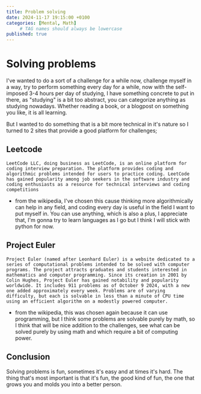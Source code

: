 ```yaml
---
title: Problem solving
date: 2024-11-17 19:15:00 +0100
categories: [Mental, Math]
     # TAG names should always be lowercase
published: true
---
```


# Solving problems

I've wanted to do a sort of a challenge for a while now, challenge myself in a way, try to perform something every day for a while, now with the self-imposed 3-4 hours per day of studying, I have something concrete to put in there, as "studying" is a bit too abstract, you can categorize anything as studying nowadays. Whether reading a book, or a blogpost on something you like, it is all learning. 

But I wanted to do something that is a bit more technical in it's nature so I turned to 2 sites that provide a good platform for challenges;

## Leetcode

`LeetCode LLC, doing business as LeetCode, is an online platform for coding interview preparation. The platform provides coding and algorithmic problems intended for users to practice coding. LeetCode has gained popularity among job seekers in the software industry and coding enthusiasts as a resource for technical interviews and coding competitions`
- from the wikipedia, I've chosen this cause thinking more algorithmically can help in any field, and coding every day is useful in the field I want to put myself in. You can use anything, which is also a plus, I appreciate that, I'm gonna try to learn languages as I go but I think I will stick with python for now.

## Project Euler

`Project Euler (named after Leonhard Euler) is a website dedicated to a series of computational problems intended to be solved with computer programs. The project attracts graduates and students interested in mathematics and computer programming. Since its creation in 2001 by Colin Hughes, Project Euler has gained notability and popularity worldwide. It includes 911 problems as of October 9 2024, with a new one added approximately every week. Problems are of varying difficulty, but each is solvable in less than a minute of CPU time using an efficient algorithm on a modestly powered computer.`
- from the wikipedia, this was chosen again because it can use programming, but I think some problems are solvable purely by math, so I think that will be nice addition to the challenges, see what can be solved purely by using math and which require a bit of computing power.

## Conclusion

Solving problems is fun, sometimes it's easy and at times it's hard. The thing that's most important is that it's fun, the good kind of fun, the one that grows you and molds you into a better person.
